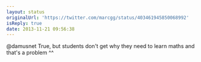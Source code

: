 ```yaml
---
layout: status
originalUrl: 'https://twitter.com/marcgg/status/403461945850068992'
isReply: true
date: 2013-11-21 09:56:38
---
```


@damusnet True, but students don't get why they need to learn maths and that's a problem ^^
